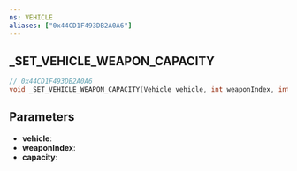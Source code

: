 ```yaml
---
ns: VEHICLE
aliases: ["0x44CD1F493DB2A0A6"]
---
```

## _SET_VEHICLE_WEAPON_CAPACITY

```c
// 0x44CD1F493DB2A0A6
void _SET_VEHICLE_WEAPON_CAPACITY(Vehicle vehicle, int weaponIndex, int capacity);
```


## Parameters
* **vehicle**: 
* **weaponIndex**: 
* **capacity**: 

